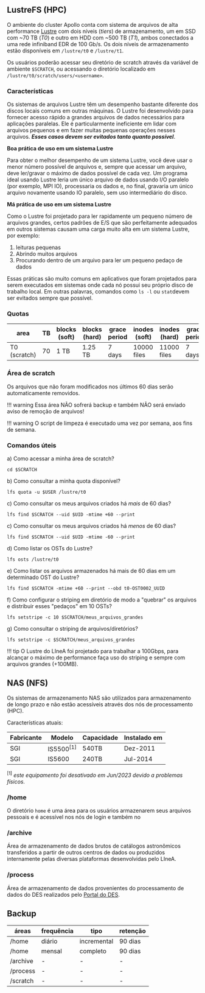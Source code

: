 ## LustreFS (HPC)

O ambiente do cluster Apollo conta com sistema de arquivos de alta performance [Lustre](https://www.lustre.org/) com dois níveis (_tiers_) de armazenamento, um em SSD com ~70 TB (_T0_) e outro em HDD com ~500 TB (_T1_), ambos conectados a uma rede infiniband EDR de 100 Gb/s. Os dois níveis de armazenamento estão disponíveis em `/lustre/t0` e `/lustre/t1`. 

Os usuários poderão acessar seu diretório de scratch através da variável de ambiente `$SCRATCH`, ou acessando o diretório localizado em `/lustre/t0/scratch/users/<username>`. 

    
### Características

Os sistemas de arquivos Lustre têm um desempenho bastante diferente dos discos locais comuns em outras máquinas. O Lustre foi desenvolvido para fornecer acesso rápido a grandes arquivos de dados necessários para aplicações paralelas. Ele é particularmente ineficiente em lidar com arquivos pequenos e em fazer muitas pequenas operações nesses arquivos. _**Esses casos devem ser evitados tanto quanto possível**_.

**Boa prática de uso em um sistema Lustre**

Para obter o melhor desempenho de um sistema Lustre, você deve usar o menor número possível de arquivos e, sempre que acessar um arquivo, deve ler/gravar o máximo de dados possível de cada vez. Um programa ideal usando Lustre leria um único arquivo de dados usando I/O paralelo (por exemplo, MPI IO), processaria os dados e, no final, gravaria um único arquivo novamente usando IO paralelo, sem uso intermediário do disco.

**Má prática de uso em um sistema Lustre**

Como o Lustre foi projetado para ler rapidamente um pequeno número de arquivos grandes, certos padrões de E/S que são perfeitamente adequados em outros sistemas causam uma carga muito alta em um sistema Lustre, por exemplo:

 1. leituras pequenas
 2. Abrindo muitos arquivos
 3. Procurando dentro de um arquivo para ler um pequeno pedaço de dados

Essas práticas são muito comuns em aplicativos que foram projetados para serem executados em sistemas onde cada nó possui seu próprio disco de trabalho local. Em outras palavras, comandos como `ls -l` ou `stat`devem ser evitados sempre que possível.


### Quotas

|area|TB  |blocks (soft)|blocks (hard)|grace period|inodes (soft)|inodes (hard)|grace period|
|----|----|-------------|-------------|------------|-------------|-------------|------------|
|T0 (scratch)  | 70 |     1 TB    |   1.25 TB   |  7 days    | 10000 files |11000 files  |  7 days    |


### Área de scratch

Os arquivos que não foram modificados nos últimos 60 dias serão automaticamente removidos.

!!! warning
    Essa área NÃO sofrerá backup e também NÃO será enviado aviso de remoção de arquivos!

!!! warning
    O script de limpeza é executado uma vez por semana, aos fins de semana.  


### Comandos úteis

a) Como acessar a minha área de scratch?
   
    cd $SCRATCH 
    
b) Como consultar a minha quota disponível?

    lfs quota -u $USER /lustre/t0
    
c) Como consultar os meus arquivos criados há _mais_ de 60 dias? 

    lfs find $SCRATCH --uid $UID -mtime +60 --print

c) Como consultar os meus arquivos criados há _menos_ de 60 dias? 

    lfs find $SCRATCH --uid $UID -mtime -60 --print
    
d) Como listar os OSTs do Lustre?

    lfs osts /lustre/t0

e) Como listar os arquivos armazenados há mais de 60 dias em um determinado OST do Lustre?

    lfs find $SCRATCH -mtime +60 --print --obd t0-OST0002_UUID
    
f) Como configurar o striping em diretório de modo a "quebrar" os arquivos e distribuir esses "pedaços" em 10 OSTs?

    lfs setstripe -c 10 $SCRATCH/meus_arquivos_grandes
    
g) Como consultar o striping de arquivos/diretórios?

    lfs setstripe -c $SCRATCH/meus_arquivos_grandes


!!! tip
    O Lustre do LIneA foi projetado para trabalhar a 100Gbps, para alcançar o máximo de performance faça uso do striping e sempre com arquivos grandes (+100MB).    


## NAS (NFS)

Os sistemas de armazenamento NAS são utilizados para armazenamento de longo prazo e não estão acessíveis através dos nós de processamento (HPC).

Características atuais: 

| Fabricante | Modelo | Capacidade | Instalado em |
| ------- | ------ | ------------ | -----------| 
| SGI     | IS5500<sup>[1]</sup> | 540TB        |  Dez-2011  |
| SGI     | IS5600 | 240TB        |  Jul-2014  |


<sup>[1]</sup> _este equipamento foi desativado em Jun/2023 devido a problemas físicos._


### /home

O diretório `home` é uma área para os usuários armazenarem seus arquivos pessoais e é acessível nos nós de login e também no 

### /archive

Área de armazenamento de dados brutos de catálogos astronômicos transferidos a partir de outros centros de dados ou produzidos internamente pelas diversas plataformas desenvolvidas pelo LIneA.

### /process

Área de armazenamento de dados provenientes do processamento de dados do DES realizados pelo [Portal do DES](https://des-portal.linea.org.br).


## Backup

| áreas | frequência | tipo | retenção |
| ----- | ---------- | ---- | ---------------- |
| /home | diário | incremental | 90 dias |
| /home | mensal | completo | 90 dias |
| /archive | - | - | - |
| /process | - | - | - |
| /scratch | - | - | - |

